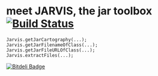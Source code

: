 # meet JARVIS, the jar toolbox [![Build Status](https://secure.travis-ci.org/rlespinasse/jarvis.png?branch=master)](http://travis-ci.org/rlespinasse/jarvis)

 	Jarvis.getJarCartography(...);
 	Jarvis.getJarFilenameOfClass(...);
 	Jarvis.getJarFileURLOfClass(...);
 	Jarvis.extractFiles(...);



[![Bitdeli Badge](https://d2weczhvl823v0.cloudfront.net/rlespinasse/jarvis/trend.png)](https://bitdeli.com/free "Bitdeli Badge")

